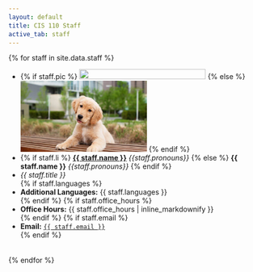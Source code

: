 ```yaml
---
layout: default
title: CIS 110 Staff
active_tab: staff
---
```


<div class="container-fluid">
  <div class="row">
  {% for staff in site.data.staff %}
      <div class="col-lg-4 col-md-6 col-xs-12" style="margin-bottom: 20px; height: 350px;">
        <ul class="list-unstyled">
          <li>
          {% if staff.pic %}
            <img src="assets/img/staff/{{ staff.pennkey }}.jpg" alt="" class="img-circle" style="height: 100%; width: 100%; max-height: 250px; max-width: 250px">
          {% else %}
            <img src="assets/img/staff/java.jpg" alt="" class="img-circle" style="height: 100%; width: 100%; max-height: 250px; max-width: 250px">
          {% endif %}
          </li>
          <li>
            {% if staff.li %}
            <b><a href="{{ staff.li }}">{{ staff.name }}</a></b> <em>{{staff.pronouns}}</em>
            {% else %}
            <b>{{ staff.name }}</b> <em>{{staff.pronouns}}</em>
            {% endif %}
          </li>
          <li>
            <em>{{ staff.title }}</em>
          </li>
          {% if staff.languages %}
            <li>
              <b>Additional Languages:</b> {{ staff.languages }}
            </li>
          {% endif %}
          <!-- {% if staff.recitation %}
            <li>
              <b> Recitation:</b> 
              <a href="recitations.html">{{ staff.recitation }}</a>
            </li>
          {% endif %} -->
          {% if staff.office_hours %}
            <li>
              <b>Office Hours:</b> {{ staff.office_hours | inline_markdownify }}
            </li>
          {% endif %}
          {% if staff.email %}
            <li>
                <b>Email:</b> <a href="mailto:{{staff.email}}"><code>{{ staff.email }}</code></a>
            </li>
          {% endif %}
        </ul>
      </div>
    {% endfor %}
  </div>
</div>
